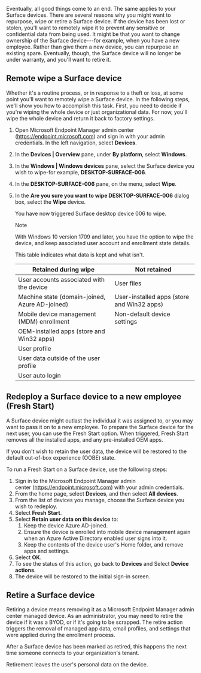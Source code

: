 Eventually, all good things come to an end. The same applies to your Surface devices. There are several reasons why you might want to repurpose, wipe or retire a Surface device. If the device has been lost or stolen, you'll want to remotely wipe it to prevent any sensitive or confidential data from being used. It might be that you want to change ownership of the Surface device---for example, when you have a new employee. Rather than give them a new device, you can repurpose an existing spare. Eventually, though, the Surface device will no longer be under warranty, and you'll want to retire it.

## Remote wipe a Surface device

Whether it's a routine process, or in response to a theft or loss, at some point you'll want to remotely wipe a Surface device. In the following steps, we'll show you how to accomplish this task. First, you need to decide if you're wiping the whole device or just organizational data. For now, you'll wipe the whole device and return it back to factory settings.

1. Open Microsoft Endpoint Manager admin center (<https://endpoint.microsoft.com>) and sign in with your admin credentials. In the left navigation, select **Devices**.
1. In the **Devices | Overview** pane, under **By platform**, select **Windows**.
1. In the **Windows | Windows devices** pane, select the Surface device you wish to wipe-for example, **DESKTOP-SURFACE-006**.
1. In the **DESKTOP-SURFACE-006** pane, on the menu, select **Wipe**.
1. In the **Are you sure you want to wipe DESKTOP-SURFACE-006** dialog box, select the **Wipe** device.

    You have now triggered Surface desktop device 006 to wipe.

    > [!NOTE]
    > With Windows 10 version 1709 and later, you have the option to wipe the device, and keep associated user account and enrollment state details.

    This table indicates what data is kept and what isn't.

    |Retained during wipe                               |Not retained                                    |
    |---------                                          |---------                                  |
    |User accounts associated with the device           |User files                                 |
    |Machine state (domain-joined, Azure AD-joined)     |User-installed apps (store and Win32 apps) |
    |Mobile device management (MDM) enrollment          |Non-default device settings                |
    |OEM-installed apps (store and Win32 apps)          |                                           |
    |User profile                                       |                                           |
    |User data outside of the user profile              |                                           |
    |User auto login                                    |                                           |

## Redeploy a Surface device to a new employee (Fresh Start)

A Surface device might outlast the individual it was assigned to, or you may want to pass it on to a new employee. To prepare the Surface device for the next user, you can use the Fresh Start option. When triggered, Fresh Start removes all the installed apps, and any pre-installed OEM apps.

If you don't wish to retain the user data, the device will be restored to the default out-of-box experience (OOBE) state.

To run a Fresh Start on a Surface device, use the following steps:

1. Sign in to the Microsoft Endpoint Manager admin center (<https://endpoint.microsoft.com>) with your admin credentials.
1. From the home page, select **Devices**, and then select **All devices**.
1. From the list of devices you manage, choose the Surface device you wish to redeploy.
1. Select **Fresh Start**.
1. Select **Retain user data on this device** to:
    1. Keep the device Azure AD-joined.
    1. Ensure the device is enrolled into mobile device management again when an Azure Active Directory enabled user signs into it.
    1. Keep the contents of the device user's Home folder, and remove apps and settings.
1. Select **OK**.
1. To see the status of this action, go back to **Devices** and Select **Device actions**.
1. The device will be restored to the initial sign-in screen.

## Retire a Surface device

Retiring a device means removing it as a Microsoft Endpoint Manager admin center managed device. As an administrator, you may need to retire the device if it was a BYOD, or if it's going to be scrapped. The retire action triggers the removal of managed app data, email profiles, and settings that were applied during the enrollment process.

After a Surface device has been marked as retired, this happens the next time someone connects to your organization's tenant.

Retirement leaves the user's personal data on the device.

